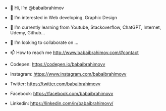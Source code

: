 - 👋 Hi, I’m @babaibrahimov
- 👀 I’m interested in Web developing, Graphic Design
- 🌱 I’m currently learning from Youtube, Stackoverflow, ChatGPT, Internet, Udemy, Github...
- 💞️ I’m looking to collaborate on ...
- 📫 How to reach me http://www.babaibrahimov.com/#contact


- Codepen: https://codepen.io/babaibrahimovv
- Instagram: https://www.instagram.com/babaibrahimovv
- Twitter: https://twitter.com/babaibrahimovv
- Facebook: https://facebook.com/babaibrahimovv
- Linkedin: https://linkedin.com/in/babaibrahimovv/

<!---
babaibrahimov/babaibrahimov is a ✨ special ✨ repository because its `README.md` (this file) appears on your GitHub profile.
You can click the Preview link to take a look at your changes.
--->
